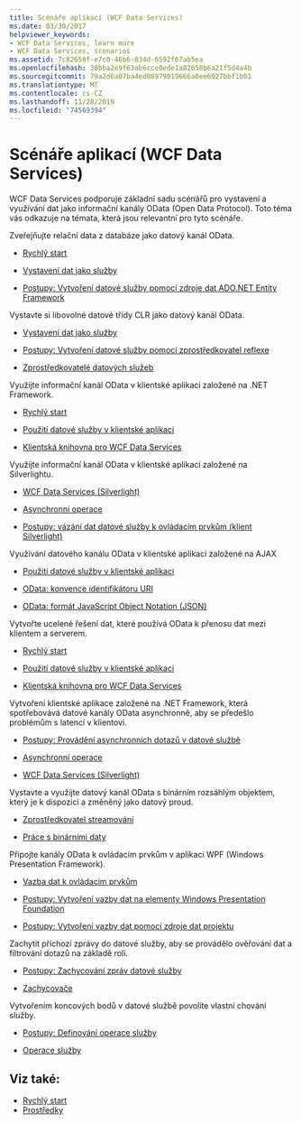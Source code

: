 ```yaml
---
title: Scénáře aplikací (WCF Data Services)
ms.date: 03/30/2017
helpviewer_keywords:
- WCF Data Services, learn more
- WCF Data Services, scenarios
ms.assetid: 7c82658f-e7c0-46b6-834d-6592f67ab5ea
ms.openlocfilehash: 38bba2e9f63ab6cce0ede1a82658b6a21f5d4a4b
ms.sourcegitcommit: 79a2d6a07ba4ed08979819666a0ee6927bbf1b01
ms.translationtype: MT
ms.contentlocale: cs-CZ
ms.lasthandoff: 11/28/2019
ms.locfileid: "74569394"
---
```

# <a name="application-scenarios-wcf-data-services"></a>Scénáře aplikací (WCF Data Services)

WCF Data Services podporuje základní sadu scénářů pro vystavení a využívání dat jako informační kanály OData (Open Data Protocol). Toto téma vás odkazuje na témata, která jsou relevantní pro tyto scénáře.

Zveřejňujte relační data z databáze jako datový kanál OData.

- [Rychlý start](quickstart-wcf-data-services.md)

- [Vystavení dat jako služby](exposing-your-data-as-a-service-wcf-data-services.md)

- [Postupy: Vytvoření datové služby pomocí zdroje dat ADO.NET Entity Framework](create-a-data-service-using-an-adonet-ef-data-wcf.md)

Vystavte si libovolné datové třídy CLR jako datový kanál OData.

- [Vystavení dat jako služby](exposing-your-data-as-a-service-wcf-data-services.md)

- [Postupy: Vytvoření datové služby pomocí zprostředkovatel reflexe](create-a-data-service-using-rp-wcf-data-services.md)

- [Zprostředkovatelé datových služeb](data-services-providers-wcf-data-services.md)

Využijte informační kanál OData v klientské aplikaci založené na .NET Framework.

- [Rychlý start](quickstart-wcf-data-services.md)

- [Použití datové služby v klientské aplikaci](using-a-data-service-in-a-client-application-wcf-data-services.md)

- [Klientská knihovna pro WCF Data Services](wcf-data-services-client-library.md)

Využijte informační kanál OData v klientské aplikaci založené na Silverlightu.

- [WCF Data Services (Silverlight)](https://docs.microsoft.com/previous-versions/windows/silverlight/dotnet-windows-silverlight/cc838234(v=vs.95))

- [Asynchronní operace](asynchronous-operations-wcf-data-services.md)

- [Postupy: vázání dat datové služby k ovládacím prvkům (klient Silverlight)](https://docs.microsoft.com/previous-versions/dotnet/wcf-data-services/ee681614(v=vs.103))

Využívání datového kanálu OData v klientské aplikaci založené na AJAX

- [Použití datové služby v klientské aplikaci](using-a-data-service-in-a-client-application-wcf-data-services.md)

- [OData: konvence identifikátoru URI](https://go.microsoft.com/fwlink/?LinkId=185564)

- [OData: formát JavaScript Object Notation (JSON)](https://go.microsoft.com/fwlink/?LinkId=185790)

Vytvořte ucelené řešení dat, které používá OData k přenosu dat mezi klientem a serverem.

- [Rychlý start](quickstart-wcf-data-services.md)

- [Použití datové služby v klientské aplikaci](using-a-data-service-in-a-client-application-wcf-data-services.md)

- [Klientská knihovna pro WCF Data Services](wcf-data-services-client-library.md)

Vytvoření klientské aplikace založené na .NET Framework, která spotřebovává datové kanály OData asynchronně, aby se předešlo problémům s latencí v klientovi.

- [Postupy: Provádění asynchronních dotazů v datové službě](how-to-execute-asynchronous-data-service-queries-wcf-data-services.md)

- [Asynchronní operace](asynchronous-operations-wcf-data-services.md)

- [WCF Data Services (Silverlight)](https://docs.microsoft.com/previous-versions/windows/silverlight/dotnet-windows-silverlight/cc838234(v=vs.95))

Vystavte a využijte datový kanál OData s binárním rozsáhlým objektem, který je k dispozici a změněný jako datový proud.

- [Zprostředkovatel streamování](streaming-provider-wcf-data-services.md)

- [Práce s binárními daty](working-with-binary-data-wcf-data-services.md)

Připojte kanály OData k ovládacím prvkům v aplikaci WPF (Windows Presentation Framework).

- [Vazba dat k ovládacím prvkům](binding-data-to-controls-wcf-data-services.md)

- [Postupy: Vytvoření vazby dat na elementy Windows Presentation Foundation](bind-data-to-wpf-elements-wcf-data-services.md)

- [Postupy: Vytvoření vazby dat pomocí zdroje dat projektu](how-to-bind-data-using-a-project-data-source-wcf-data-services.md)

Zachytit příchozí zprávy do datové služby, aby se provádělo ověřování dat a filtrování dotazů na základě rolí.

- [Postupy: Zachycování zpráv datové služby](how-to-intercept-data-service-messages-wcf-data-services.md)

- [Zachycovače](interceptors-wcf-data-services.md)

Vytvořením koncových bodů v datové službě povolíte vlastní chování služby.

- [Postupy: Definování operace služby](how-to-define-a-service-operation-wcf-data-services.md)

- [Operace služby](service-operations-wcf-data-services.md)

## <a name="see-also"></a>Viz také:

- [Rychlý start](quickstart-wcf-data-services.md)
- [Prostředky](wcf-data-services-resources.md)
